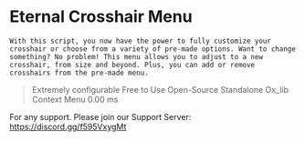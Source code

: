 # Eternal Crosshair Menu

`With this script, you now have the power to fully customize your crosshair or choose from a variety of pre-made options. Want to change something? No problem! This menu allows you to adjust to a new crosshair, from size and beyond. Plus, you can add or remove crosshairs from the pre-made menu.`

> Extremely configurable
> Free to Use
> Open-Source
> Standalone
> Ox_lib Context Menu
> 0.00 ms

For any support. Please join our Support Server: https://discord.gg/f595VxygMt
